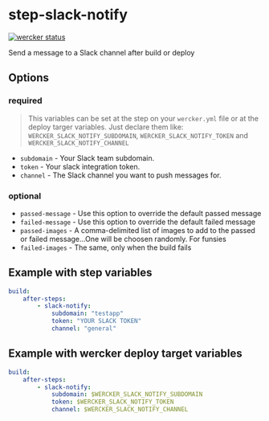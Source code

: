 # step-slack-notify

[![wercker status](https://app.wercker.com/status/532b17911c240b777d000a01 "wercker status")](https://app.wercker.com/project/bykey/532b17911c240b777d000a01)

Send a message to a Slack channel after build or deploy

## Options

### required

> This variables can be set at the step on your ```wercker.yml``` file or at the deploy targer variables. Just declare them like: ```WERCKER_SLACK_NOTIFY_SUBDOMAIN```, ```WERCKER_SLACK_NOTIFY_TOKEN``` and ```WERCKER_SLACK_NOTIFY_CHANNEL```

- `subdomain` - Your Slack team subdomain.
- `token` - Your slack integration token.
- `channel` - The Slack channel you want to push messages for.

### optional

- `passed-message` - Use this option to override the default passed message
- `failed-message` - Use this option to override the default failed message
- `passed-images` - A comma-delimited list of images to add to the passed or failed message...One will be choosen randomly.  For funsies
- `failed-images` - The same, only when the build fails

## Example with step variables

```yml
build:
	after-steps:
		- slack-notify:
			subdomain: "testapp"
			token: "YOUR SLACK TOKEN"
			channel: "general"
```

## Example with wercker deploy target variables

```yml
build:
	after-steps:
		- slack-notify:
			subdomain: $WERCKER_SLACK_NOTIFY_SUBDOMAIN
			token: $WERCKER_SLACK_NOTIFY_TOKEN
			channel: $WERCKER_SLACK_NOTIFY_CHANNEL
```

